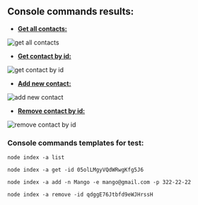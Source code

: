 ## Console commands results:

- **[Get all contacts:](https://monosnap.com/file/WHbL2y6OGfwl9oDYpCjfJaGJwIzFQO)**

![get all contacts](https://monosnap.com/image/WHbL2y6OGfwl9oDYpCjfJaGJwIzFQO)

- **[Get contact by id:](https://monosnap.com/file/yF2N4Roe2kzl272ABJx9KFfRR4KdcA)**

![get contact by id](https://monosnap.com/image/yF2N4Roe2kzl272ABJx9KFfRR4KdcA)

- **[Add new contact:](https://monosnap.com/file/1222ou8vA93M1zrgY76SlYoGEIz46l)**

![add new contact](https://monosnap.com/image/1222ou8vA93M1zrgY76SlYoGEIz46l)

- **[Remove contact by id:](https://monosnap.com/file/8FtOTXa1MY90mZJOqwZk5mcdEcDNqM)**

![remove contact by id](https://monosnap.com/image/8FtOTXa1MY90mZJOqwZk5mcdEcDNqM)

### Console commands templates for test:

```
node index -a list
```

```
node index -a get -id 05olLMgyVQdWRwgKfg5J6
```

```
node index -a add -n Mango -e mango@gmail.com -p 322-22-22
```

```
node index -a remove -id qdggE76Jtbfd9eWJHrssH
```
